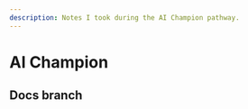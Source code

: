 ```yaml
---
description: Notes I took during the AI Champion pathway.
---
```


# AI Champion

## Docs branch





